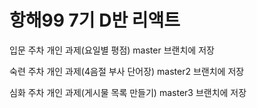 # 항해99 7기 D반 리액트

입문 주차 개인 과제(요일별 평점)
master 브랜치에 저장

숙련 주차 개인 과제(4음절 부사 단어장)
master2 브랜치에 저장 

심화 주차 개인 과제(게시물 목록 만들기)
master3 브랜치에 저장
